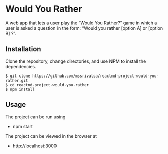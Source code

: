 # Would You Rather

A web app that lets a user play the “Would You Rather?” game in which a user is asked a question in the form: “Would you rather [option A] or [option B] ?”.

## Installation

Clone the repository, change directories, and use NPM to install the dependencies.

```
$ git clone https://github.com/mssrivatsa/reactnd-project-would-you-rather.git
$ cd reactnd-project-would-you-rather
$ npm install
```

## Usage

The project can be run using

- npm start

The project can be viewed in the browser at

- http://localhost:3000
